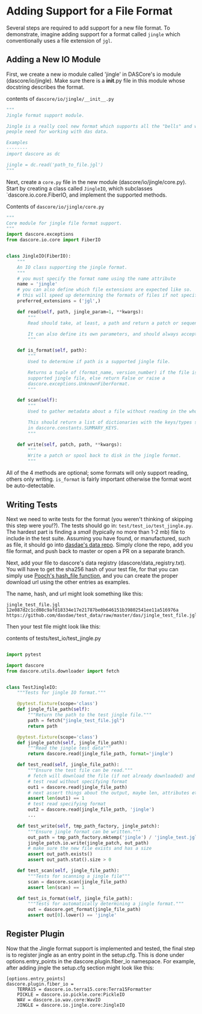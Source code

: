 # Adding Support for a File Format

Several steps are required to add support for a new file format. To demonstrate, imagine adding support for a
format called `jingle` which conventionally uses a file extension of `jgl`.

## Adding a New IO Module

First, we create a new io module called 'jingle' in DASCore's io module (dascore/io/jingle).
Make sure there is a __init__.py file in this module whose docstring describes the format.

contents of `dascore/io/jingle/__init__.py`
```python
"""
Jingle format support module.

Jingle is a really cool new format which supports all the "bells" and whistles
people need for working with das data.

Examples
--------
import dascore as dc

jingle = dc.read('path_to_file.jgl')
"""
```

Next, create a `core.py` file in the new module (dascore/io/jingle/core.py). Start by creating
a class called `JingleIO`,  which subclasses `dascore.io.core.FiberIO, and implement the supported
methods.

Contents of `dascore/io/jingle/core.py`

```python
"""
Core module for jingle file format support.
"""
import dascore.exceptions
from dascore.io.core import FiberIO


class JingleIO(FiberIO):
    """
    An IO class supporting the jingle format.
    """
    # you must specify the format name using the name attribute
    name = 'jingle'
    # you can also define which file extensions are expected like so.
    # this will speed up determining the formats of files if not specified.
    preferred_extensions = ('jgl',)

    def read(self, path, jingle_param=1, **kwargs):
        """
        Read should take, at least, a path and return a patch or sequence of patches.

        It can also define its own parameters, and should always accept kwargs.
        """

    def is_format(self, path):
        """
        Used to determine if path is a supported jingle file.

        Returns a tuple of (format_name, version_number) if the file is a
        supported jingle file, else return False or raise a
        dascore.exceptions.UnknownFiberFormat.
        """

    def scan(self):
        """
        Used to gather metadata about a file without reading in the whole file.

        This should return a list of dictionaries with the keys/types specified
        in dascore.constants.SUMMARY_KEYS.
        """

    def write(self, patch, path, **kwargs):
        """
        Write a patch or spool back to disk in the jingle format.
        """
```

All of the 4 methods are optional; some formats will only support reading,
others only writing. `is_format` is fairly important otherwise the format
wont be auto-detectable.


## Writing Tests

Next we need to write tests for the format (you weren't thinking of skipping
this step were you!?). The tests should go in: `test/test_io/test_jingle.py`.
The hardest part is finding a *small* (typically no more than 1-2 mb) file to
include in the test suite. Assuming you have found, or manufactured, such
as file, it should go into [dasdae's data repo](https://github.com/DASDAE/test_data).
Simply clone the repo, add you file format, and push back to master or open a
PR on a separate branch.

Next, add your file to dascore's data registry (dascore/data_registry.txt).
You will have to get the sha256 hash of your test file, for that you can simply
use [Pooch's hash_file function](https://www.fatiando.org/pooch/latest/api/generated/pooch.file_hash.html),
and you can create the proper download url using the other entries as examples.

The name, hash, and url might look  something like this:

```
jingle_test_file.jgl
12e087d2c1cd08c9afd18334e17e21787be0b646151b39802541ee11a516976a
https://github.com/dasdae/test_data/raw/master/das/jingle_test_file.jgl
```

Then your test file might look like this:

contents of tests/test_io/test_jingle.py

```python

import pytest

import dascore
from dascore.utils.downloader import fetch


class TestJingleIO:
    """Tests for jingle IO format."""

    @pytest.fixture(scope='class')
    def jingle_file_path(self):
        """Return the path to the test jingle file."""
        path = fetch("jingle_test_file.jgl")
        return path

    @pytest.fixture(scope='class')
    def jingle_patch(self, jingle_file_path):
        """Read the jingle test data"""
        return dascore.read(jingle_file_path, format='jingle')

    def test_read(self, jingle_file_path):
        """Ensure the test file can be read."""
        # fetch will download the file (if not already downloaded) and
        # test read without specifying format
        out1 = dascore.read(jingle_file_path)
        # next assert things about the output, maybe len, attributes etc.
        assert len(out1) == 1
        # test read specifying format
        out2 = dascore.read(jingle_file_path, 'jingle')
        ...

    def test_write(self, tmp_path_factory, jingle_patch):
        """Ensure jingle format can be written."""
        out_path = tmp_path_factory.mktemp('jingle') / 'jingle_test.jgl'
        jingle_patch.io.write(jingle_patch, out_path)
        # make sure the new file exists and has a size
        assert out_path.exists()
        assert out_path.stat().size > 0

    def test_scan(self, jingle_file_path):
        """Tests for scanning a jingle file"""
        scan = dascore.scan(jingle_file_path)
        assert len(scan) == 1

    def test_is_format(self, jingle_file_path):
        """Tests for automatically determining a jingle format."""
        out = dascore.get_format(jingle_file_path)
        assert out[0].lower() == 'jingle'

```

## Register Plugin

Now that the Jingle format support is implemented and tested, the final step is to
register jingle as an entry point in the setup.cfg. This is done under
options.entry_points in the dascore.plugin.fiber_io namespace. For example,
after adding jingle the setup.cfg section might look like this:

```
[options.entry_points]
dascore.plugin.fiber_io =
    TERRA15 = dascore.io.terra15.core:Terra15Formatter
    PICKLE = dascore.io.pickle.core:PickleIO
    WAV = dascore.io.wav.core:WavIO
    JINGLE = dascore.io.jingle.core:JingleIO
```

